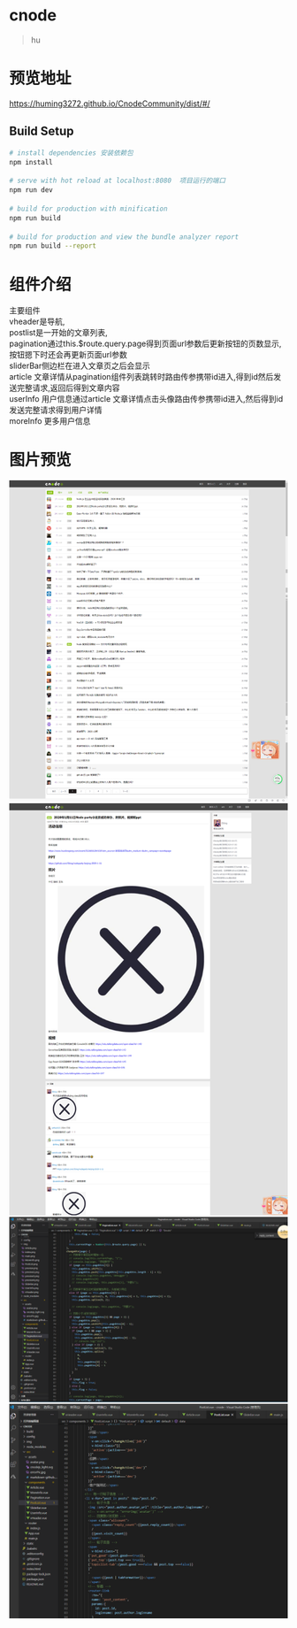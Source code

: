 # cnode

> hu
# 预览地址
https://huming3272.github.io/CnodeCommunity/dist/#/

## Build Setup

``` bash
# install dependencies 安装依赖包
npm install

# serve with hot reload at localhost:8080  项目运行的端口
npm run dev

# build for production with minification 
npm run build

# build for production and view the bundle analyzer report
npm run build --report
```

# 组件介绍
主要组件<br/>
vheader是导航,<br/>
postlist是一开始的文章列表,<br/>
pagination通过this.$route.query.page得到页面url参数后更新按钮的页数显示,按钮摁下时还会再更新页面url参数<br/>
sliderBar侧边栏在进入文章页之后会显示<br/>
article 文章详情从pagination组件列表跳转时路由传参携带id进入,得到id然后发送完整请求,返回后得到文章内容<br/>
userInfo 用户信息通过article 文章详情点击头像路由传参携带id进入,然后得到id发送完整请求得到用户详情<br/>
moreInfo 更多用户信息

# 图片预览
![avatar](./img/preview.png)
![avatar](./img/preview2.png)
![avatar](./img/Pagination.png)
![avatar](./img/PostList.png)
